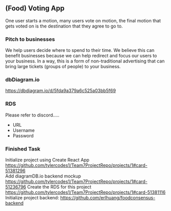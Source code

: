 ## (Food) Voting App
One user starts a motion, many users vote on motion, the final motion that gets voted on is the destination that they agree to go to.

### Pitch to businesses
We help users decide where to spend to their time. We believe this can benefit businesses because we can help redirect and focus our users to your business. In a way, this is a form of non-traditional advertising that can bring large tickets (groups of people) to your business.


### dbDiagram.io
https://dbdiagram.io/d/5fda9a379a6c525a03bb5f69

### RDS
Please refer to discord.....
  - URL
  - Username
  - Password

### Finished Task
Initialize project using Create React App https://github.com/tylercodes1/Team7ProjectRepo/projects/1#card-51381296  
Add diagramDB.io backend mockup https://github.com/tylercodes1/Team7ProjectRepo/projects/1#card-51236796
Create the RDS for this project https://github.com/tylercodes1/Team7ProjectRepo/projects/1#card-51381116
Initialize project backend: https://github.com/erlhuang/foodconsensus-backend
